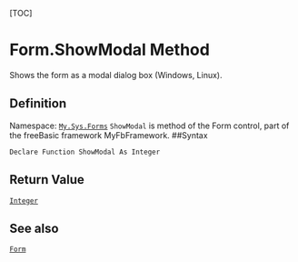 [TOC]
# Form.ShowModal Method
Shows the form as a modal dialog box (Windows, Linux).
## Definition
Namespace: [`My.Sys.Forms`](My.Sys.Forms.md)
`ShowModal` is method of the Form control, part of the freeBasic framework MyFbFramework.
##Syntax
```freeBasic
Declare Function ShowModal As Integer
```


## Return Value
[`Integer`]("https://www.freebasic.net/wiki/KeyPgInteger")
## See also
[`Form`](Form.md)
